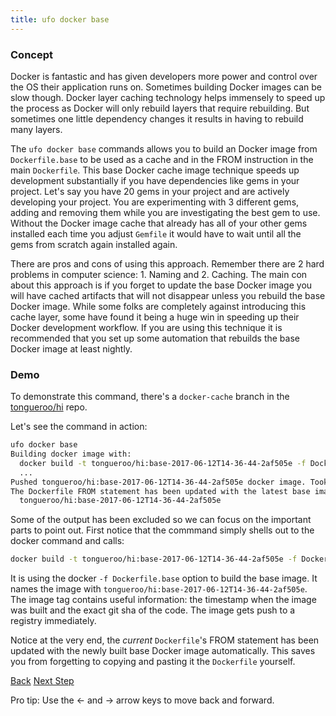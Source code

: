 ```yaml
---
title: ufo docker base
---
```


### Concept

Docker is fantastic and has given developers more power and control over the OS their application runs on.  Sometimes building Docker images can be slow though.  Docker layer caching technology helps immensely to speed up the process as Docker will only rebuild layers that require rebuilding. But sometimes one little dependency changes it results in having to rebuild many layers.

The `ufo docker base` commands allows you to build an Docker image from `Dockerfile.base` to be used as a cache and in the FROM instruction in the main `Dockerfile`.  This base Docker cache image technique speeds up development substantially if you have dependencies like gems in your project.  Let's say you have 20 gems in your project and are actively developing your project. You are experimenting with 3 different gems, adding and removing them while you are investigating the best gem to use.  Without the Docker image cache that already has all of your other gems installed each time you adjust `Gemfile` it would have to wait until all the gems from scratch again installed again.

There are pros and cons of using this approach.  Remember there are 2 hard problems in computer science: 1. Naming and 2. Caching.  The main con about this approach is if you forget to update the base Docker image you will have cached artifacts that will not disappear unless you rebuild the base Docker image.  While some folks are completely against introducing this cache layer, some have found it being a huge win in speeding up their Docker development workflow.  If you are using this technique it is recommended that you set up some automation that rebuilds the base Docker image at least nightly.

### Demo

To demonstrate this command, there's a `docker-cache` branch in the [tongueroo/hi](https://github.com/tongueroo/hi/tree/docker-cache) repo.

 Let's see the command in action:

```sh
ufo docker base
Building docker image with:
  docker build -t tongueroo/hi:base-2017-06-12T14-36-44-2af505e -f Dockerfile.base .
  ...
Pushed tongueroo/hi:base-2017-06-12T14-36-44-2af505e docker image. Took 28s.
The Dockerfile FROM statement has been updated with the latest base image:
  tongueroo/hi:base-2017-06-12T14-36-44-2af505e
```

Some of the output has been excluded so we can focus on the important parts to point out. First notice that the commmand simply shells out to the docker command and calls:

```sh
docker build -t tongueroo/hi:base-2017-06-12T14-36-44-2af505e -f Dockerfile.base .
```

It is using the docker `-f Dockerfile.base` option to build the base image.  It names the image with `tongueroo/hi:base-2017-06-12T14-36-44-2af505e`.  The image tag contains useful information: the timestamp when the image was built and the exact git sha of the code.  The image gets push to a registry immediately.

Notice at the very end, the *current* `Dockerfile`'s FROM statement has been updated with the newly built base Docker image automatically.  This saves you from forgetting to copying and pasting it the `Dockerfile` yourself.

<a id="prev" class="btn btn-basic" href="{% link _docs/ufo-docker-push.md %}">Back</a>
<a id="next" class="btn btn-primary" href="{% link _docs/ufo-docker-name.md %}">Next Step</a>
<p class="keyboard-tip">Pro tip: Use the <- and -> arrow keys to move back and forward.</p>

